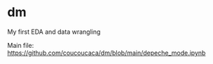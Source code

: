 # dm
My first EDA and data wrangling

Main file: https://github.com/coucoucaca/dm/blob/main/depeche_mode.ipynb
